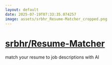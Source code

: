 ```yaml
---
layout: default
date: 2025-07-19T07:33:35.074257
image: assets/srbhr_Resume-Matcher_cropped.png
---
```


# [srbhr/Resume-Matcher](https://github.com/srbhr/Resume-Matcher)

match your resume to job descriptions with AI
